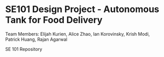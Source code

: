 # SE101 Design Project - Autonomous Tank for Food Delivery

Team Members: Elijah Kurien, Alice Zhao, Ian Korovinsky, Krish Modi, Patrick Huang, Rajan Agarwal

SE 101 Repository



